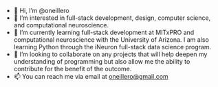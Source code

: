 - 👋 Hi, I’m @oneillero
- 👀 I’m interested in full-stack development, design, computer science, and computational neuroscience.
- 🌱 I’m currently learning full-stack development at MITxPRO and computational neuroscience with the University of Arizona. I am also learning Python through the iNeuron full-stack data science program.
- 💞️ I’m looking to collaborate on any projects that will help deepen my understanding of programming but also allow me the ability to contribute for the benefit of the outcome.
- 📫 You can reach me via email at oneillero@gmail.com

<!---
oneillero/oneillero is a ✨ special ✨ repository because its `README.md` (this file) appears on your GitHub profile.
You can click the Preview link to take a look at your changes.
--->
